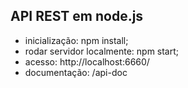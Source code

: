 ## API REST em node.js
* inicialização: npm install;
* rodar servidor localmente: npm start;
* acesso: http://localhost:6660/
* documentação: /api-doc